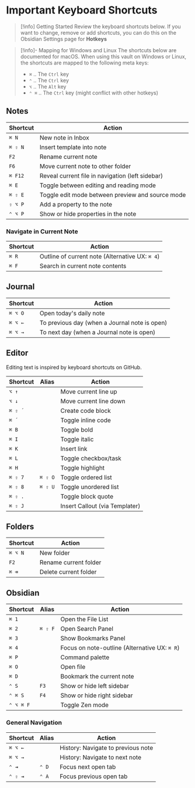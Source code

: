 # Important Keyboard Shortcuts

> [!info] Getting Started
> Review the keyboard shortcuts below. If you want to change, remove or add shortcuts, you can do this on the Obsidian Settings page for **Hotkeys**

> [!info]- Mapping for Windows and Linux
> The shortcuts below are documented for macOS. When using this vault on Windows or Linux, the shortcuts are mapped to the following meta keys:
>
> - `⌘` .. The `Ctrl` key
> - `⌃` .. The `Ctrl` key
> - `⌥` .. The `Alt` key
> - `⌃ ⌘` .. The `Ctrl` key (might conflict with other hotkeys)

## Notes

| Shortcut | Action                                           |
| -------- | ------------------------------------------------ |
| `⌘ N`    | New note in Inbox                                |
| `⌘ ⇧ N`  | Insert template into note                        |
| `F2`     | Rename current note                              |
| `F6`     | Move current note to other folder                |
| `⌘ F12`  | Reveal current file in navigation (left sidebar) |
| `⌘ E`    | Toggle between editing and reading mode          |
| `⌘ ⇧ E`  | Toggle edit mode between preview and source mode |
| `⇧ ⌥ P`  | Add a property to the note                       |
| `⌃ ⌥ P`  | Show or hide properties in the note              |

### Navigate in Current Note

| Shortcut | Action                                          |
| -------- | ----------------------------------------------- |
| `⌘ R`    | Outline of current note (Alternative UX: `⌘ 4`) |
| `⌘ F`    | Search in current note contents                 |

## Journal

| Shortcut | Action                                        |
| -------- | --------------------------------------------- |
| `⌘ ⌥ O`  | Open today's daily note                       |
| `⌘ ⌥ ←`  | To previous day (when a Journal note is open) |
| `⌘ ⌥ →`  | To next day (when a Journal note is open)     |

## Editor

Editing text is inspired by keyboard shortcuts on GitHub.

| Shortcut | Alias   | Action                         |
| -------- | ------- | ------------------------------ |
| `⌥ ↑`    |         | Move current line up           |
| `⌥ ↓`    |         | Move current line down         |
| `⌘ ⇧ ´`  |         | Create code block              |
| `⌘ ´`    |         | Toggle inline code             |
| `⌘ B`    |         | Toggle bold                    |
| `⌘ I`    |         | Toggle italic                  |
| `⌘ K`    |         | Insert link                    |
| `⌘ L`    |         | Toggle checkbox/task           |
| `⌘ H`    |         | Toggle highlight               |
| `⌘ ⇧ 7`  | `⌘ ⇧ O` | Toggle ordered list            |
| `⌘ ⇧ 8`  | `⌘ ⇧ U` | Toggle unordered list          |
| `⌘ ⇧ .`  |         | Toggle block quote             |
| `⌘ ⇧ J`  |         | Insert Callout (via Templater) |

## Folders

| Shortcut | Action                |
| -------- | --------------------- |
| `⌘ ⌥ N`  | New folder            |
| `F2`     | Rename current folder |
| `⌘ ⌫`    | Delete current folder |

## Obsidian

| Shortcut  | Alias   | Action                                        |
| --------- | ------- | --------------------------------------------- |
| `⌘ 1`     |         | Open the File List                            |
| `⌘ 2`     | `⌘ ⇧ F` | Open Search Panel                             |
| `⌘ 3`     |         | Show Bookmarks Panel                          |
| `⌘ 4`     |         | Focus on note-outline (Alternative UX: `⌘ R`) |
| `⌘ P`     |         | Command palette                               |
| `⌘ O`     |         | Open file                                     |
| `⌘ D`     |         | Bookmark the current note                     |
| `⌃ S`     | `F3`    | Show or hide left sidebar                     |
| `⌃ ⌘ S`   | `F4`    | Show or hide right sidebar                    |
| `⌃ ⌥ ⌘ F` |         | Toggle Zen mode                               |

### General Navigation

| Shortcut | Alias | Action                             |
| -------- | ----- | ---------------------------------- |
| `⌘ ⌥ ←`  |       | History: Navigate to previous note |
| `⌘ ⌥ →`  |       | History: Navigate to next note     |
| `⌃ ⇥`    | `⌃ D` | Focus next open tab                |
| `⌃ ⇧ ⇥`  | `⌃ A` | Focus previous open tab            |
